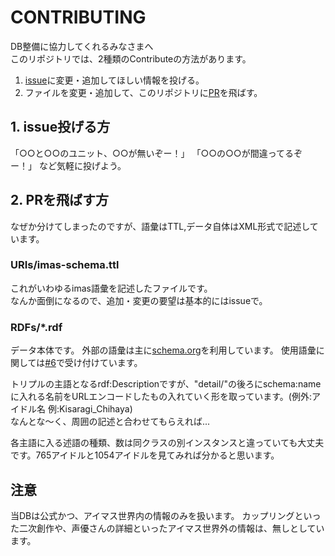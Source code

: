 # CONTRIBUTING
DB整備に協力してくれるみなさまへ  
このリポジトリでは、2種類のContributeの方法があります。 
1. [issue](https://github.com/imas/imasparql/issues)に変更・追加してほしい情報を投げる。   
1. ファイルを変更・追加して、このリポジトリに[PR](https://github.com/imas/imasparql/pulls)を飛ばす。  

## 1. issue投げる方
「○○と○○のユニット、○○が無いぞー！」
「○○の○○が間違ってるぞー！」
など気軽に投げよう。

## 2. PRを飛ばす方
なぜか分けてしまったのですが、語彙はTTL,データ自体はXML形式で記述しています。  
### URIs/imas-schema.ttl
これがいわゆるimas語彙を記述したファイルです。  
なんか面倒になるので、追加・変更の要望は基本的にはissueで。

### RDFs/*.rdf
データ本体です。
外部の語彙は主に[schema.org](schema.org)を利用しています。
使用語彙に関しては[#6](https://github.com/imas/imasparql/issues/6)で受け付けています。

トリプルの主語となるrdf:Descriptionですが、"detail/"の後ろにschema:nameに入れる名前をURLエンコードしたもの入れていく形を取っています。(例外:アイドル名 例:Kisaragi_Chihaya)  
なんとな～く、周囲の記述と合わせてもらえれば...

各主語に入る述語の種類、数は同クラスの別インスタンスと違っていても大丈夫です。765アイドルと1054アイドルを見てみれば分かると思います。

## 注意
当DBは公式かつ、アイマス世界内の情報のみを扱います。
カップリングといった二次創作や、声優さんの詳細といったアイマス世界外の情報は、無しとしています。
